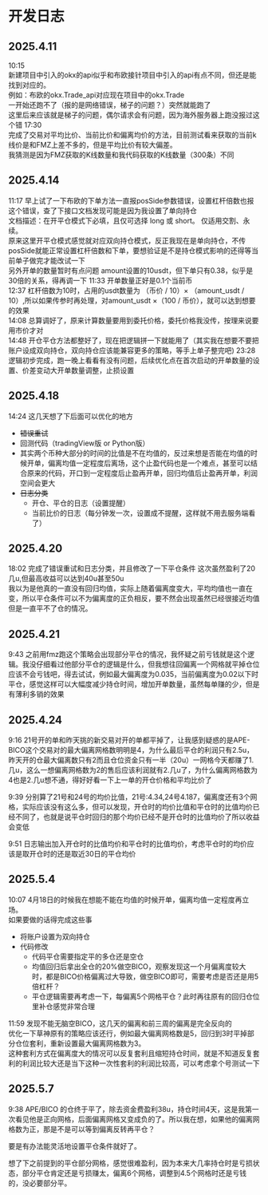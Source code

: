 # 开发日志
## 2025.4.11
10:15 <br>新建项目中引入的okx的api似乎和布欧接针项目中引入的api有点不同，但还是能找到对应的。<br>
例如：布欧的okx.Trade_api对应现在项目中的okx.Trade<br>
一开始还跑不了（报的是网络错误，梯子的问题？）突然就能跑了<br>
这里后来应该就是梯子的问题，偶尔请求会有问题，因为海外服务器上跑没报过这个错
17:30 <br>
完成了交易对平均比价、当前比价和偏离均价的方法，目前测试看来获取的当前k线价是和FMZ上差不多的，但是平均比价有较大偏差。<br>
我猜测是因为FMZ获取的K线数量和我代码获取的K线数量（300条）不同
## 2025.4.14
11:17 早上试了一下布欧的下单方法一直报posSide参数错误，设置杠杆倍数也报这个错误，查了下接口文档发现可能是因为我设置了单向持仓<br>
文档描述：在开平仓模式下必填，且仅可选择 long 或 short。 仅适用交割、永续。<br>
原来这里开平仓模式感觉就对应双向持仓模式，反正我现在是单向持仓，不传posSide就能正常设置杠杆倍数和下单，要想验证是不是持仓模式影响的还得等当前单子做完才能改试一下<br>
另外开单的数量暂时有点问题 amount设置的10usdt，但下单只有0.38，似乎是30倍的关系，得再调一下
11:33 开单数量正好是0.1个当前币
<br>
12:37 杠杆倍数为10时，占用的usdt数量为 （币价 / 10）× （amount_usdt / 10）,所以如果传参时再处理，对amount_usdt ×（100 / 币价），就可以达到想要的效果<br>
14:08 总算调好了，原来计算数量要用到委托价格，委托价格我没传，按理来说要用市价才对<br>
14:48 开仓平仓方法都整好了，现在把逻辑拼一下就能用了（其实我在想要不要把账户设成双向持仓，双向持仓应该能兼容更多的策略，等手上单子整完吧)
23:28 逻辑初步完成，跑一晚上看看有没有问题，后续优化点在首次启动的开单数量的设置、价差变动大开单数量调整，止损设置

## 2025.4.18

14:24 这几天想了下后面可以优化的地方

- ~~错误重试~~ 
- 回测代码（tradingView版 or Python版）
- 其实两个币种大部分的时间的比值是不在均值的，反过来想是否能在均值的时候开单，偏离均值一定程度后离场，这个止盈代码也是一个难点，甚至可以结合原来的代码，开口到一定程度后止盈再开单，回归均值后止盈再开单，利润空间会更大
- ~~日志分类~~ 
  - 开仓、平仓的日志（设置提醒）
  - 当前比价的日志（每分钟发一次，设置成不提醒，这样就不用去服务端看了）

## 2025.4.20
18:02 完成了错误重试和日志分类，并且修改了一下平仓条件
这次虽然盈利了20几u,但最高收益可以达到40u甚至50u<br>
我以为是他真的一直没有回归均值，实际上随着偏离度变大，平均均值也一直在变，所以平仓条件可以不为偏离度的正负相反，要不然会出现虽然已经很接近均值但是一直平不了仓的情况。

## 2025.4.21

9:43 之前用fmz跑这个策略会出现部分平仓的情况，我怀疑之前亏钱就是这个逻辑。我没仔细看过他部分平仓的逻辑是什么，但我想往回偏离一个网格就平掉仓位应该不会亏钱吧，得去试试，例如最大偏离度为0.035，当前偏离度为0.02以下时平仓，感觉这样可以大幅度减少持仓时间，增加开单数量，虽然每单赚的少，但是有薄利多销的效果

## 2025.4.24

9:16 21号开的单和昨天挑的新交易对开的单都平掉了，让我感到疑惑的是APE-BICO这个交易对的最大偏离网格数明明是4，为什么最后平仓的利润只有2.5u，昨天开的仓最大偏离数只有2而且仓位资金只有一半（20u）一网格今天都赚了1.几u，这么一想偏离网格数为2的售后应该利润就有2.几u了，为什么偏离网格数为4也是2.几u想不通，得好好看一下上一单的开仓价格和平均比价了

9:39 分别算了21号和24号的均价比值，21号:4.34,24号4.187，偏离度还有3个网格，实际应该没有这么多，但可以发现，开仓时的均价比值和平仓时的比值均价已经不同了，也就是说平仓时回归的那个均价已经不是开仓时的比值均价了所以收益会变低

9:51 日志输出加入开仓时的比值均价和平仓时的比值均价，考虑平仓时的均价应该是取开仓时的还是取近30日的平仓均价

## 2025.5.4
10:07 4月18日的时候我在想能不能在均值的时候开单，偏离均值一定程度再立场。<br>
如果要做的话得完成这些事 
- 将账户设置为双向持仓
- 代码修改
   - 代码平仓需要指定平的多仓还是空仓
   - 均值回归后拿出全仓的20%做空BICO，观察发现这一个月偏离度较大时，都是BICO价格偏离过大导致，做空BICO即可，需要考虑是否还是用5倍杠杆？
   - 平仓逻辑需要再考虑一下，每偏离5个网格平仓？此时再往原有的回归仓位里补仓感觉非常合理

11:59 发现不能无脑空BICO，这几天的偏离和前三周的偏离是完全反向的<br>
优化一下草神原有的策略应该还行，例如最大偏离网格数是5，回归到3时平掉部分仓位套利，重新设置最大偏离网格数为3。<br>
这种套利方式在偏离度大的情况可以反复套利且缩短持仓时间，就是不知道反复套利的利润比较大还是当下这种一次性套利的利润比较高，可以考虑拿个号测试一下

## 2025.5.7

9:38 APE/BICO 的仓终于平了，除去资金费盈利38u，持仓时间4天，这是我第一次看见他是正向网格，后面偏离网格又变成负的了。所以我在想，如果他的偏离网格数为正，那是不是可以等到偏离反转再平仓？<br>

要是有办法能灵活地设置平仓条件就好了。

想了下之前提到的平仓部分网格，感觉很难盈利，因为本来大几率持仓时是亏损状态，部分平仓肯定还是亏损赚太，偏离6个网格，调整到4.5个网格时还是亏钱的，没必要部分平。
